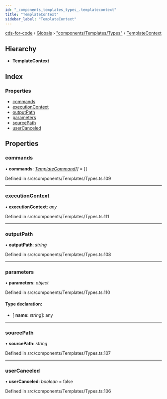 ```yaml
---
id: "_components_templates_types_.templatecontext"
title: "TemplateContext"
sidebar_label: "TemplateContext"
---
```


[cds-for-code](../index.md) › [Globals](../globals.md) › ["components/Templates/Types"](../modules/_components_templates_types_.md) › [TemplateContext](_components_templates_types_.templatecontext.md)

## Hierarchy

* **TemplateContext**

## Index

### Properties

* [commands](_components_templates_types_.templatecontext.md#commands)
* [executionContext](_components_templates_types_.templatecontext.md#executioncontext)
* [outputPath](_components_templates_types_.templatecontext.md#outputpath)
* [parameters](_components_templates_types_.templatecontext.md#parameters)
* [sourcePath](_components_templates_types_.templatecontext.md#sourcepath)
* [userCanceled](_components_templates_types_.templatecontext.md#usercanceled)

## Properties

###  commands

• **commands**: *[TemplateCommand](../interfaces/_components_templates_types_.templatecommand.md)[]* = []

Defined in src/components/Templates/Types.ts:109

___

###  executionContext

• **executionContext**: *any*

Defined in src/components/Templates/Types.ts:111

___

###  outputPath

• **outputPath**: *string*

Defined in src/components/Templates/Types.ts:108

___

###  parameters

• **parameters**: *object*

Defined in src/components/Templates/Types.ts:110

#### Type declaration:

* \[ **name**: *string*\]: any

___

###  sourcePath

• **sourcePath**: *string*

Defined in src/components/Templates/Types.ts:107

___

###  userCanceled

• **userCanceled**: *boolean* = false

Defined in src/components/Templates/Types.ts:106
